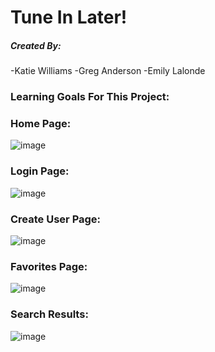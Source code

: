 # Tune In Later!

##### Created By:
-Katie Williams
-Greg Anderson
-Emily Lalonde

### Learning Goals For This Project:


### Home Page:
![image](https://user-images.githubusercontent.com/47184994/64641438-694c3500-d3c9-11e9-86e6-11146249cc6d.png)

### Login Page:
![image](https://user-images.githubusercontent.com/47184994/64641528-97317980-d3c9-11e9-92a1-b1dfe440d5ba.png)

### Create User Page:
![image](https://user-images.githubusercontent.com/47184994/64641609-be884680-d3c9-11e9-80c6-aec74869eaf7.png)

### Favorites Page:
![image](https://user-images.githubusercontent.com/47184994/64641698-f98a7a00-d3c9-11e9-958a-ff5471120c06.png)

### Search Results:
![image](https://user-images.githubusercontent.com/47184994/64643187-196f6d00-d3cd-11e9-9ba7-927db41c2f60.png)
